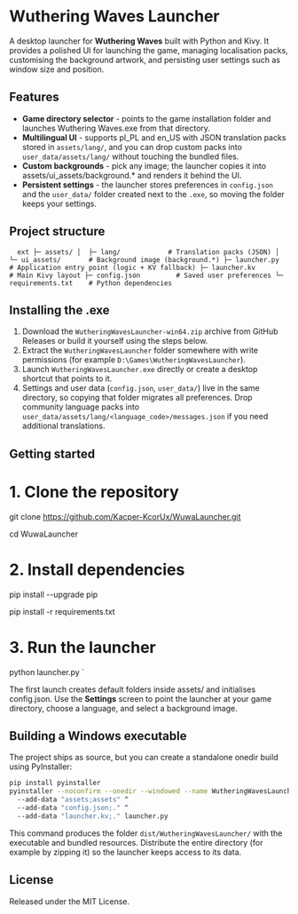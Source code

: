 # Wuthering Waves Launcher

A desktop launcher for **Wuthering Waves** built with Python and Kivy. It provides a polished UI for launching the game, managing localisation packs, customising the background artwork, and persisting user settings such as window size and position.

## Features

- **Game directory selector** - points to the game installation folder and launches Wuthering Waves.exe from that directory.
- **Multilingual UI** - supports pl_PL and en_US with JSON translation packs stored in `assets/lang/`, and you can drop custom packs into `user_data/assets/lang/` without touching the bundled files.
- **Custom backgrounds** - pick any image; the launcher copies it into assets/ui_assets/background.* and renders it behind the UI.
- **Persistent settings** - the launcher stores preferences in `config.json` and the `user_data/` folder created next to the `.exe`, so moving the folder keeps your settings.

## Project structure

`	ext
├─ assets/
│  ├─ lang/            # Translation packs (JSON)
│  └─ ui_assets/       # Background image (background.*)
├─ launcher.py         # Application entry point (logic + KV fallback)
├─ launcher.kv         # Main Kivy layout
├─ config.json         # Saved user preferences
└─ requirements.txt    # Python dependencies
`
## Installing the .exe

1. Download the `WutheringWavesLauncher-win64.zip` archive from GitHub Releases or build it yourself using the steps below.
2. Extract the `WutheringWavesLauncher` folder somewhere with write permissions (for example `D:\Games\WutheringWavesLauncher`).
3. Launch `WutheringWavesLauncher.exe` directly or create a desktop shortcut that points to it.
4. Settings and user data (`config.json`, `user_data/`) live in the same directory, so copying that folder migrates all preferences.
   Drop community language packs into `user_data/assets/lang/<language_code>/messages.json` if you need additional translations.


## Getting started

# 1. Clone the repository

git clone https://github.com/Kacper-KcorUx/WuwaLauncher.git

cd WuwaLauncher

# 2. Install dependencies

pip install --upgrade pip

pip install -r requirements.txt

# 3. Run the launcher
python launcher.py
`

The first launch creates default folders inside assets/ and initialises config.json. Use the **Settings** screen to point the launcher at your game directory, choose a language, and select a background image.

## Building a Windows executable

The project ships as source, but you can create a standalone onedir build using PyInstaller:

```bash
pip install pyinstaller
pyinstaller --noconfirm --onedir --windowed --name WutheringWavesLauncher ^
  --add-data "assets;assets" ^
  --add-data "config.json;." ^
  --add-data "launcher.kv;." launcher.py
```

This command produces the folder `dist/WutheringWavesLauncher/` with the executable and bundled resources. Distribute the entire directory (for example by zipping it) so the launcher keeps access to its data.

## License

Released under the MIT License.
